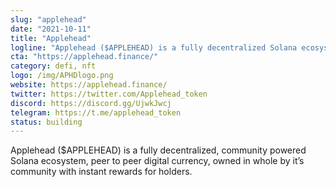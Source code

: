 ```yaml
---
slug: "applehead"
date: "2021-10-11"
title: "Applehead"
logline: "Applehead ($APPLEHEAD) is a fully decentralized Solana ecosystem, peer to peer digital currency, owned in whole by it’s community with instant rewards for holders."
cta: "https://applehead.finance/"
category: defi, nft
logo: /img/APHDlogo.png
website: https://applehead.finance/
twitter: https://twitter.com/Applehead_token
discord: https://discord.gg/UjwkJwcj
telegram: https://t.me/applehead_token
status: building
---
```


Applehead ($APPLEHEAD) is a fully decentralized, community powered Solana ecosystem, peer to peer digital currency, owned in whole by it’s community with instant rewards for holders.
